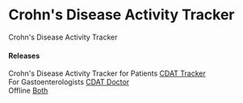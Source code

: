 # Crohn's Disease Activity Tracker
Crohn's Disease Activity Tracker

#### Releases
Crohn's Disease Activity Tracker for Patients [CDAT Tracker](https://appdistribution.firebase.google.com/pub/i/32c146ddb4034129)  
For Gastoenterologists [CDAT Doctor](https://appdistribution.firebase.google.com/pub/i/af791d4fbee5b3bf)  
Offline [Both](https://drive.google.com/drive/folders/1TdHXva7pBXtE1Cl5Vuy4FzqT389nFRl2?usp=sharing)
